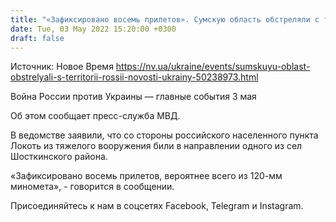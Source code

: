 ```yaml
---
title: "«Зафиксировано восемь прилетов». Сумскую область обстреляли с территории России — МВД"
date: Tue, 03 May 2022 15:20:00 +0300
draft: false
---
```

Источник: Новое Время https://nv.ua/ukraine/events/sumskuyu-oblast-obstrelyali-s-territorii-rossii-novosti-ukrainy-50238973.html


Война России против Украины — главные события 3 мая

Об этом сообщает пресс-служба МВД.

В ведомстве заявили, что со стороны российского населенного пункта Локоть из тяжелого вооружения били в направлении одного из сел Шосткинского района.

«Зафиксировано восемь прилетов, вероятнее всего из 120-мм миномета», - говорится в сообщении.

Присоединяйтесь к нам в соцсетях Facebook, Telegram и Instagram.
